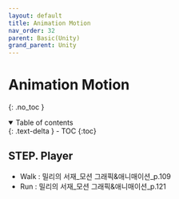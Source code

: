 ```yaml
---
layout: default
title: Animation Motion
nav_order: 32
parent: Basic(Unity)
grand_parent: Unity
---
```


# Animation Motion

{: .no_toc }

<details open markdown="block">
  <summary>
    Table of contents
  </summary>
  {: .text-delta }
- TOC
{:toc}
</details>

<!------------------------------------ STEP ------------------------------------>


## STEP. Player

* Walk : 밀리의 서재_모션 그래픽&애니매이션_p.109
* Run : 밀리의 서재_모션 그래픽&애니매이션_p.121


